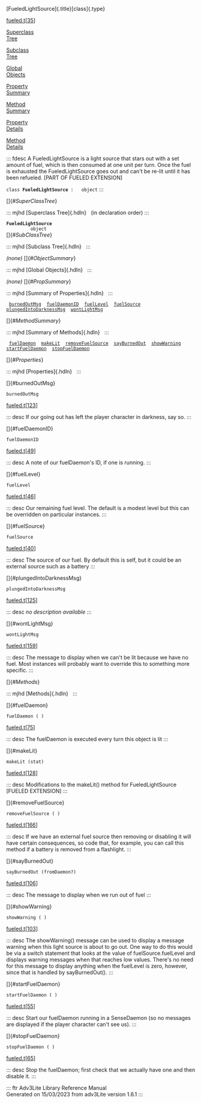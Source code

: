 [FueledLightSource]{.title}[class]{.type}

[fueled.t](../file/fueled.t.html)\[[35](../source/fueled.t.html#35)\]

[Superclass\
Tree](#_SuperClassTree_)

[Subclass\
Tree](#_SubClassTree_)

[Global\
Objects](#_ObjectSummary_)

[Property\
Summary](#_PropSummary_)

[Method\
Summary](#_MethodSummary_)

[Property\
Details](#_Properties_)

[Method\
Details](#_Methods_)

::: fdesc
A FueledLightSource is a light source that stars out with a set amount
of fuel, which is then consumed at one unit per turn. Once the fuel is
exhausted the FueledLightSource goes out and can\'t be re-lit until it
has been refueled. \[PART OF FUELED EXTENSION\]

`class `**`FueledLightSource`**` :   object`
:::

[]{#_SuperClassTree_}

::: mjhd
[Superclass Tree]{.hdln}   (in declaration order)
:::

**`FueledLightSource`**\
`         object`\
[]{#_SubClassTree_}

::: mjhd
[Subclass Tree]{.hdln}  
:::

*(none)* []{#_ObjectSummary_}

::: mjhd
[Global Objects]{.hdln}  
:::

*(none)* []{#_PropSummary_}

::: mjhd
[Summary of Properties]{.hdln}  
:::

` `[`burnedOutMsg`](#burnedOutMsg)`  `[`fuelDaemonID`](#fuelDaemonID)`  `[`fuelLevel`](#fuelLevel)`  `[`fuelSource`](#fuelSource)`  `[`plungedIntoDarknessMsg`](#plungedIntoDarknessMsg)`  `[`wontLightMsg`](#wontLightMsg)`  `

[]{#_MethodSummary_}

::: mjhd
[Summary of Methods]{.hdln}  
:::

` `[`fuelDaemon`](#fuelDaemon)`  `[`makeLit`](#makeLit)`  `[`removeFuelSource`](#removeFuelSource)`  `[`sayBurnedOut`](#sayBurnedOut)`  `[`showWarning`](#showWarning)`  `[`startFuelDaemon`](#startFuelDaemon)`  `[`stopFuelDaemon`](#stopFuelDaemon)`  `

[]{#_Properties_}

::: mjhd
[Properties]{.hdln}  
:::

[]{#burnedOutMsg}

`burnedOutMsg`

[fueled.t](../file/fueled.t.html)\[[123](../source/fueled.t.html#123)\]

::: desc
If our going out has left the player character in darkness, say so.
:::

[]{#fuelDaemonID}

`fuelDaemonID`

[fueled.t](../file/fueled.t.html)\[[49](../source/fueled.t.html#49)\]

::: desc
A note of our fuelDaemon\'s ID, if one is running.
:::

[]{#fuelLevel}

`fuelLevel`

[fueled.t](../file/fueled.t.html)\[[46](../source/fueled.t.html#46)\]

::: desc
Our remaining fuel level. The default is a modest level but this can be
overridden on particular instances.
:::

[]{#fuelSource}

`fuelSource`

[fueled.t](../file/fueled.t.html)\[[40](../source/fueled.t.html#40)\]

::: desc
The source of our fuel. By default this is self, but it could be an
external source such as a battery
:::

[]{#plungedIntoDarknessMsg}

`plungedIntoDarknessMsg`

[fueled.t](../file/fueled.t.html)\[[125](../source/fueled.t.html#125)\]

::: desc
*no description available*
:::

[]{#wontLightMsg}

`wontLightMsg`

[fueled.t](../file/fueled.t.html)\[[159](../source/fueled.t.html#159)\]

::: desc
The message to display when we can\'t be lit because we have no fuel.
Most instances will probably want to override this to something more
specific.
:::

[]{#_Methods_}

::: mjhd
[Methods]{.hdln}  
:::

[]{#fuelDaemon}

`fuelDaemon ( )`

[fueled.t](../file/fueled.t.html)\[[75](../source/fueled.t.html#75)\]

::: desc
The fuelDaemon is executed every turn this object is lit
:::

[]{#makeLit}

`makeLit (stat)`

[fueled.t](../file/fueled.t.html)\[[128](../source/fueled.t.html#128)\]

::: desc
Modifications to the makeLit() method for FueledLightSource \[FUELED
EXTENSION\]
:::

[]{#removeFuelSource}

`removeFuelSource ( )`

[fueled.t](../file/fueled.t.html)\[[166](../source/fueled.t.html#166)\]

::: desc
If we have an external fuel source then removing or disabling it will
have certain consequences, so code that, for example, you can call this
method if a battery is removed from a flashlight.
:::

[]{#sayBurnedOut}

`sayBurnedOut (fromDaemon?)`

[fueled.t](../file/fueled.t.html)\[[106](../source/fueled.t.html#106)\]

::: desc
The message to display when we run out of fuel
:::

[]{#showWarning}

`showWarning ( )`

[fueled.t](../file/fueled.t.html)\[[103](../source/fueled.t.html#103)\]

::: desc
The showWarning() message can be used to display a message warning when
this light source is about to go out. One way to do this would be via a
switch statement that looks at the value of fuelSource.fuelLevel and
displays warning messages when that reaches low values. There\'s no need
for this message to display anything when the fuelLevel is zero,
however, since that is handled by sayBurnedOut().
:::

[]{#startFuelDaemon}

`startFuelDaemon ( )`

[fueled.t](../file/fueled.t.html)\[[55](../source/fueled.t.html#55)\]

::: desc
Start our fuelDaemon running in a SenseDaemon (so no messages are
displayed if the player character can\'t see us).
:::

[]{#stopFuelDaemon}

`stopFuelDaemon ( )`

[fueled.t](../file/fueled.t.html)\[[65](../source/fueled.t.html#65)\]

::: desc
Stop the fuelDaemon; first check that we actually have one and then
disable it.
:::

::: ftr
Adv3Lite Library Reference Manual\
Generated on 15/03/2023 from adv3Lite version 1.6.1
:::
